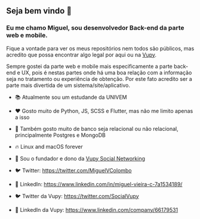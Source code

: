 ## Seja bem vindo 👋

### Eu me chamo Miguel, sou desenvolvedor Back-end da parte web e mobile.

Fique a vontade para ver os meus repositórios nem todos são públicos, mas acredito que possa encontrar algo legal por aqui ou na [Vupy](https://github.com/Vupy).

Sempre gostei da parte web e mobile mais especificamente a parte back-end e UX, pois é nestas partes onde há uma boa relação com a informação seja no tratamento ou experiência de obtenção. Por este fato acredito ser a parte mais divertida de um sistema/site/aplicativo. 

- 📚 Atualmente sou um estudande da UNIVEM

- ❤️ Gosto muito de Python, JS, SCSS e Flutter, mas não me limito apenas a isso

- 💞 Também gosto muito de banco seja relacional ou não relacional, principalmente Postgres e MongoDB

- 🔥 Linux and macOS forever

- 🏢 Sou o fundador e dono da [Vupy Social Networking](https://github.com/Vupy)

- 🐦 Twitter: https://twitter.com/MiguelVColombo

- 🔗 LinkedIn: https://www.linkedin.com/in/miguel-vieira-c-7a1534189/

- 🐦 Twitter da Vupy: https://twitter.com/SocialVupy

- 🔗 LinkedIn da Vupy: https://www.linkedin.com/company/66179531

